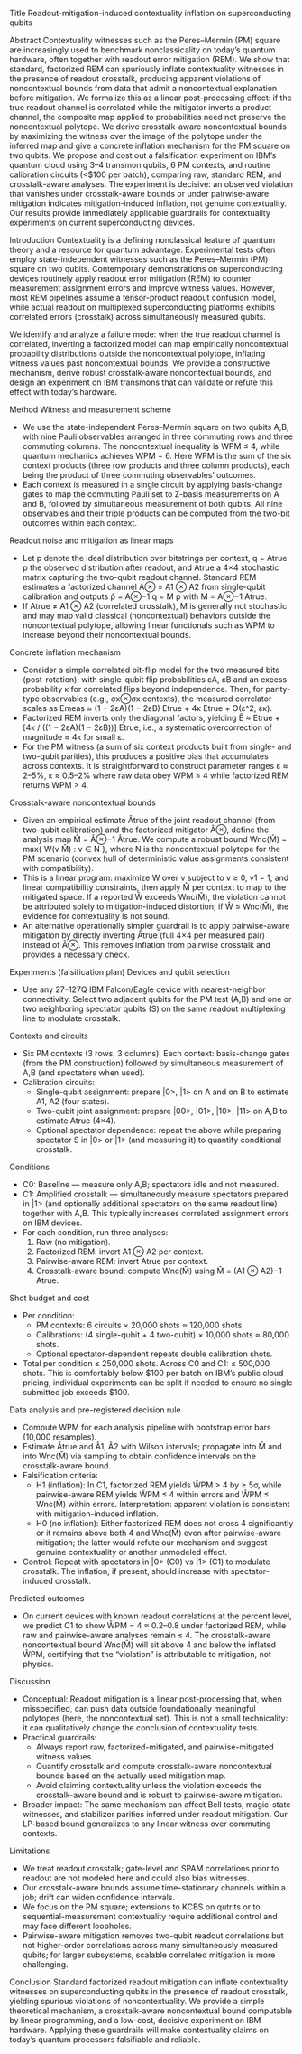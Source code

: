 Title
Readout-mitigation-induced contextuality inflation on superconducting qubits

Abstract
Contextuality witnesses such as the Peres–Mermin (PM) square are increasingly used to benchmark nonclassicality on today’s quantum hardware, often together with readout error mitigation (REM). We show that standard, factorized REM can spuriously inflate contextuality witnesses in the presence of readout crosstalk, producing apparent violations of noncontextual bounds from data that admit a noncontextual explanation before mitigation. We formalize this as a linear post-processing effect: if the true readout channel is correlated while the mitigator inverts a product channel, the composite map applied to probabilities need not preserve the noncontextual polytope. We derive crosstalk-aware noncontextual bounds by maximizing the witness over the image of the polytope under the inferred map and give a concrete inflation mechanism for the PM square on two qubits. We propose and cost out a falsification experiment on IBM’s quantum cloud using 3–4 transmon qubits, 6 PM contexts, and routine calibration circuits (<$100 per batch), comparing raw, standard REM, and crosstalk-aware analyses. The experiment is decisive: an observed violation that vanishes under crosstalk-aware bounds or under pairwise-aware mitigation indicates mitigation-induced inflation, not genuine contextuality. Our results provide immediately applicable guardrails for contextuality experiments on current superconducting devices.

Introduction
Contextuality is a defining nonclassical feature of quantum theory and a resource for quantum advantage. Experimental tests often employ state-independent witnesses such as the Peres–Mermin (PM) square on two qubits. Contemporary demonstrations on superconducting devices routinely apply readout error mitigation (REM) to counter measurement assignment errors and improve witness values. However, most REM pipelines assume a tensor-product readout confusion model, while actual readout on multiplexed superconducting platforms exhibits correlated errors (crosstalk) across simultaneously measured qubits.

We identify and analyze a failure mode: when the true readout channel is correlated, inverting a factorized model can map empirically noncontextual probability distributions outside the noncontextual polytope, inflating witness values past noncontextual bounds. We provide a constructive mechanism, derive robust crosstalk-aware noncontextual bounds, and design an experiment on IBM transmons that can validate or refute this effect with today’s hardware.

Method
Witness and measurement scheme
- We use the state-independent Peres–Mermin square on two qubits A,B, with nine Pauli observables arranged in three commuting rows and three commuting columns. The noncontextual inequality is WPM ≤ 4, while quantum mechanics achieves WPM = 6. Here WPM is the sum of the six context products (three row products and three column products), each being the product of three commuting observables’ outcomes.
- Each context is measured in a single circuit by applying basis-change gates to map the commuting Pauli set to Z-basis measurements on A and B, followed by simultaneous measurement of both qubits. All nine observables and their triple products can be computed from the two-bit outcomes within each context.

Readout noise and mitigation as linear maps
- Let p denote the ideal distribution over bitstrings per context, q = Atrue p the observed distribution after readout, and Atrue a 4×4 stochastic matrix capturing the two-qubit readout channel. Standard REM estimates a factorized channel A⊗ = A1 ⊗ A2 from single-qubit calibration and outputs p̂ = A⊗−1 q = M p with M = A⊗−1 Atrue.
- If Atrue ≠ A1 ⊗ A2 (correlated crosstalk), M is generally not stochastic and may map valid classical (noncontextual) behaviors outside the noncontextual polytope, allowing linear functionals such as WPM to increase beyond their noncontextual bounds.

Concrete inflation mechanism
- Consider a simple correlated bit-flip model for the two measured bits (post-rotation): with single-qubit flip probabilities εA, εB and an excess probability κ for correlated flips beyond independence. Then, for parity-type observables (e.g., σx⊗σx contexts), the measured correlator scales as
  Emeas ≈ (1 − 2εA)(1 − 2εB) Etrue + 4κ Etrue + O(ε^2, εκ).
- Factorized REM inverts only the diagonal factors, yielding
  Ê ≈ Etrue + [4κ / ((1 − 2εA)(1 − 2εB))] Etrue,
  i.e., a systematic overcorrection of magnitude ≈ 4κ for small ε.
- For the PM witness (a sum of six context products built from single- and two-qubit parities), this produces a positive bias that accumulates across contexts. It is straightforward to construct parameter ranges ε ≈ 2–5%, κ ≈ 0.5–2% where raw data obey WPM ≤ 4 while factorized REM returns WPM > 4.

Crosstalk-aware noncontextual bounds
- Given an empirical estimate Âtrue of the joint readout channel (from two-qubit calibration) and the factorized mitigator Â⊗, define the analysis map M̂ = Â⊗−1 Âtrue. We compute a robust bound
  Wnc(M̂) = max{ W(v M̂) : v ∈ N },
  where N is the noncontextual polytope for the PM scenario (convex hull of deterministic value assignments consistent with compatibility).
- This is a linear program: maximize W over v subject to v ≥ 0, v1 = 1, and linear compatibility constraints, then apply M̂ per context to map to the mitigated space. If a reported Ŵ exceeds Wnc(M̂), the violation cannot be attributed solely to mitigation-induced distortion; if Ŵ ≤ Wnc(M̂), the evidence for contextuality is not sound.
- An alternative operationally simpler guardrail is to apply pairwise-aware mitigation by directly inverting Âtrue (full 4×4 per measured pair) instead of Â⊗. This removes inflation from pairwise crosstalk and provides a necessary check.

Experiments (falsification plan)
Devices and qubit selection
- Use any 27–127Q IBM Falcon/Eagle device with nearest-neighbor connectivity. Select two adjacent qubits for the PM test (A,B) and one or two neighboring spectator qubits (S) on the same readout multiplexing line to modulate crosstalk.

Contexts and circuits
- Six PM contexts (3 rows, 3 columns). Each context: basis-change gates (from the PM construction) followed by simultaneous measurement of A,B (and spectators when used).
- Calibration circuits:
  - Single-qubit assignment: prepare |0>, |1> on A and on B to estimate A1, A2 (four states).
  - Two-qubit joint assignment: prepare |00>, |01>, |10>, |11> on A,B to estimate Atrue (4×4).
  - Optional spectator dependence: repeat the above while preparing spectator S in |0> or |1> (and measuring it) to quantify conditional crosstalk.

Conditions
- C0: Baseline — measure only A,B; spectators idle and not measured.
- C1: Amplified crosstalk — simultaneously measure spectators prepared in |1> (and optionally additional spectators on the same readout line) together with A,B. This typically increases correlated assignment errors on IBM devices.
- For each condition, run three analyses:
  1) Raw (no mitigation).
  2) Factorized REM: invert A1 ⊗ A2 per context.
  3) Pairwise-aware REM: invert Atrue per context.
  4) Crosstalk-aware bound: compute Wnc(M̂) using M̂ = (A1 ⊗ A2)−1 Atrue.

Shot budget and cost
- Per condition:
  - PM contexts: 6 circuits × 20,000 shots ≈ 120,000 shots.
  - Calibrations: (4 single-qubit + 4 two-qubit) × 10,000 shots ≈ 80,000 shots.
  - Optional spectator-dependent repeats double calibration shots.
- Total per condition ≤ 250,000 shots. Across C0 and C1: ≤ 500,000 shots. This is comfortably below $100 per batch on IBM’s public cloud pricing; individual experiments can be split if needed to ensure no single submitted job exceeds $100.

Data analysis and pre-registered decision rule
- Compute WPM for each analysis pipeline with bootstrap error bars (10,000 resamples).
- Estimate Âtrue and Â1, Â2 with Wilson intervals; propagate into M̂ and into Wnc(M̂) via sampling to obtain confidence intervals on the crosstalk-aware bound.
- Falsification criteria:
  - H1 (inflation): In C1, factorized REM yields ŴPM > 4 by ≥ 5σ, while pairwise-aware REM yields W̃PM ≤ 4 within errors and ŴPM ≤ Wnc(M̂) within errors. Interpretation: apparent violation is consistent with mitigation-induced inflation.
  - H0 (no inflation): Either factorized REM does not cross 4 significantly or it remains above both 4 and Wnc(M̂) even after pairwise-aware mitigation; the latter would refute our mechanism and suggest genuine contextuality or another unmodeled effect.
- Control: Repeat with spectators in |0> (C0) vs |1> (C1) to modulate crosstalk. The inflation, if present, should increase with spectator-induced crosstalk.

Predicted outcomes
- On current devices with known readout correlations at the percent level, we predict C1 to show ŴPM − 4 ≈ 0.2–0.8 under factorized REM, while raw and pairwise-aware analyses remain ≤ 4. The crosstalk-aware noncontextual bound Wnc(M̂) will sit above 4 and below the inflated ŴPM, certifying that the “violation” is attributable to mitigation, not physics.

Discussion
- Conceptual: Readout mitigation is a linear post-processing that, when misspecified, can push data outside foundationally meaningful polytopes (here, the noncontextual set). This is not a small technicality: it can qualitatively change the conclusion of contextuality tests.
- Practical guardrails:
  - Always report raw, factorized-mitigated, and pairwise-mitigated witness values.
  - Quantify crosstalk and compute crosstalk-aware noncontextual bounds based on the actually used mitigation map.
  - Avoid claiming contextuality unless the violation exceeds the crosstalk-aware bound and is robust to pairwise-aware mitigation.
- Broader impact: The same mechanism can affect Bell tests, magic-state witnesses, and stabilizer parities inferred under readout mitigation. Our LP-based bound generalizes to any linear witness over commuting contexts.

Limitations
- We treat readout crosstalk; gate-level and SPAM correlations prior to readout are not modeled here and could also bias witnesses.
- Our crosstalk-aware bounds assume time-stationary channels within a job; drift can widen confidence intervals.
- We focus on the PM square; extensions to KCBS on qutrits or to sequential-measurement contextuality require additional control and may face different loopholes.
- Pairwise-aware mitigation removes two-qubit readout correlations but not higher-order correlations across many simultaneously measured qubits; for larger subsystems, scalable correlated mitigation is more challenging.

Conclusion
Standard factorized readout mitigation can inflate contextuality witnesses on superconducting qubits in the presence of readout crosstalk, yielding spurious violations of noncontextuality. We provide a simple theoretical mechanism, a crosstalk-aware noncontextual bound computable by linear programming, and a low-cost, decisive experiment on IBM hardware. Applying these guardrails will make contextuality claims on today’s quantum processors falsifiable and reliable.
